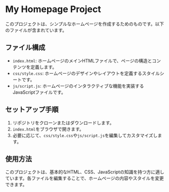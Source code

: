 # My Homepage Project

このプロジェクトは、シンプルなホームページを作成するためのものです。以下のファイルが含まれています。

## ファイル構成

- `index.html`: ホームページのメインHTMLファイルで、ページの構造とコンテンツを定義します。
- `css/style.css`: ホームページのデザインやレイアウトを定義するスタイルシートです。
- `js/script.js`: ホームページのインタラクティブな機能を実装するJavaScriptファイルです。

## セットアップ手順

1. リポジトリをクローンまたはダウンロードします。
2. `index.html`をブラウザで開きます。
3. 必要に応じて、`css/style.css`や`js/script.js`を編集してカスタマイズします。

## 使用方法

このプロジェクトは、基本的なHTML、CSS、JavaScriptの知識を持つ方に適しています。各ファイルを編集することで、ホームページの内容やスタイルを変更できます。